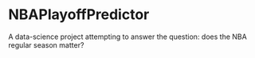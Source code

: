 # NBAPlayoffPredictor
A data-science project attempting to answer the question: does the NBA regular season matter?
